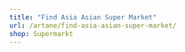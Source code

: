 ```yaml
---
title: "Find Asia Asian Super Market"
url: /artane/find-asia-asian-super-market/
shop: Supermarkt
---
```


